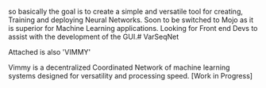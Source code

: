so basically the goal is to create a simple and versatile tool for creating, Training and deploying Neural Networks. Soon to be switched to Mojo as it is superior for Machine Learning applications. 
Looking for Front end Devs to assist with the development of the GUI.# VarSeqNet

Attached is also 'VIMMY'

Vimmy is a decentralized Coordinated Network of machine learning systems designed for versatility and processing speed. [Work in Progress]
